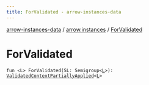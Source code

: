 ```yaml
---
title: ForValidated - arrow-instances-data
---
```


[arrow-instances-data](../index.html) / [arrow.instances](index.html) / [ForValidated](./-for-validated.html)

# ForValidated

`fun <L> ForValidated(SL: Semigroup<`[`L`](-for-validated.html#L)`>): `[`ValidatedContextPartiallyApplied`](-validated-context-partially-applied/index.html)`<`[`L`](-for-validated.html#L)`>`